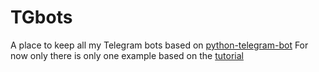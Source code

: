 # TGbots
A place to keep all my Telegram bots based on [python-telegram-bot](https://python-telegram-bot.readthedocs.io/en/stable/)
For now only there is only one example based on the [tutorial](https://github.com/python-telegram-bot/python-telegram-bot/wiki)
